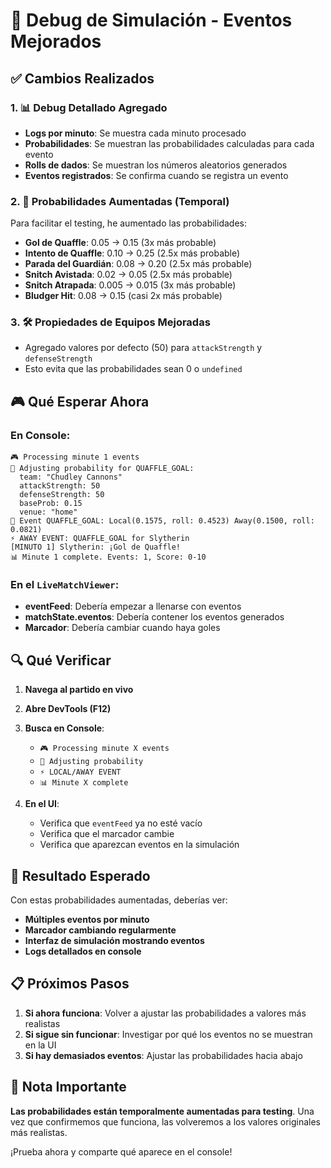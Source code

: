 # 🔧 Debug de Simulación - Eventos Mejorados

## ✅ Cambios Realizados

### 1. 📊 Debug Detallado Agregado
- **Logs por minuto**: Se muestra cada minuto procesado
- **Probabilidades**: Se muestran las probabilidades calculadas para cada evento
- **Rolls de dados**: Se muestran los números aleatorios generados
- **Eventos registrados**: Se confirma cuando se registra un evento

### 2. 🎯 Probabilidades Aumentadas (Temporal)
Para facilitar el testing, he aumentado las probabilidades:

- **Gol de Quaffle**: 0.05 → 0.15 (3x más probable)
- **Intento de Quaffle**: 0.10 → 0.25 (2.5x más probable)
- **Parada del Guardián**: 0.08 → 0.20 (2.5x más probable)
- **Snitch Avistada**: 0.02 → 0.05 (2.5x más probable)
- **Snitch Atrapada**: 0.005 → 0.015 (3x más probable)
- **Bludger Hit**: 0.08 → 0.15 (casi 2x más probable)

### 3. 🛠️ Propiedades de Equipos Mejoradas
- Agregado valores por defecto (50) para `attackStrength` y `defenseStrength`
- Esto evita que las probabilidades sean 0 o `undefined`

## 🎮 Qué Esperar Ahora

### En Console:
```
🎮 Processing minute 1 events
🔧 Adjusting probability for QUAFFLE_GOAL:
  team: "Chudley Cannons"
  attackStrength: 50
  defenseStrength: 50
  baseProb: 0.15
  venue: "home"
🎯 Event QUAFFLE_GOAL: Local(0.1575, roll: 0.4523) Away(0.1500, roll: 0.0821)
⚡ AWAY EVENT: QUAFFLE_GOAL for Slytherin
[MINUTO 1] Slytherin: ¡Gol de Quaffle!
📊 Minute 1 complete. Events: 1, Score: 0-10
```

### En el `LiveMatchViewer`:
- **eventFeed**: Debería empezar a llenarse con eventos
- **matchState.eventos**: Debería contener los eventos generados
- **Marcador**: Debería cambiar cuando haya goles

## 🔍 Qué Verificar

1. **Navega al partido en vivo**
2. **Abre DevTools (F12)**
3. **Busca en Console**:
   - `🎮 Processing minute X events`
   - `🔧 Adjusting probability`
   - `⚡ LOCAL/AWAY EVENT`
   - `📊 Minute X complete`

4. **En el UI**:
   - Verifica que `eventFeed` ya no esté vacío
   - Verifica que el marcador cambie
   - Verifica que aparezcan eventos en la simulación

## 🎯 Resultado Esperado

Con estas probabilidades aumentadas, deberías ver:
- **Múltiples eventos por minuto**
- **Marcador cambiando regularmente**
- **Interfaz de simulación mostrando eventos**
- **Logs detallados en console**

## 📋 Próximos Pasos

1. **Si ahora funciona**: Volver a ajustar las probabilidades a valores más realistas
2. **Si sigue sin funcionar**: Investigar por qué los eventos no se muestran en la UI
3. **Si hay demasiados eventos**: Ajustar las probabilidades hacia abajo

## 🚨 Nota Importante

**Las probabilidades están temporalmente aumentadas para testing**. Una vez que confirmemos que funciona, las volveremos a los valores originales más realistas.

¡Prueba ahora y comparte qué aparece en el console!
